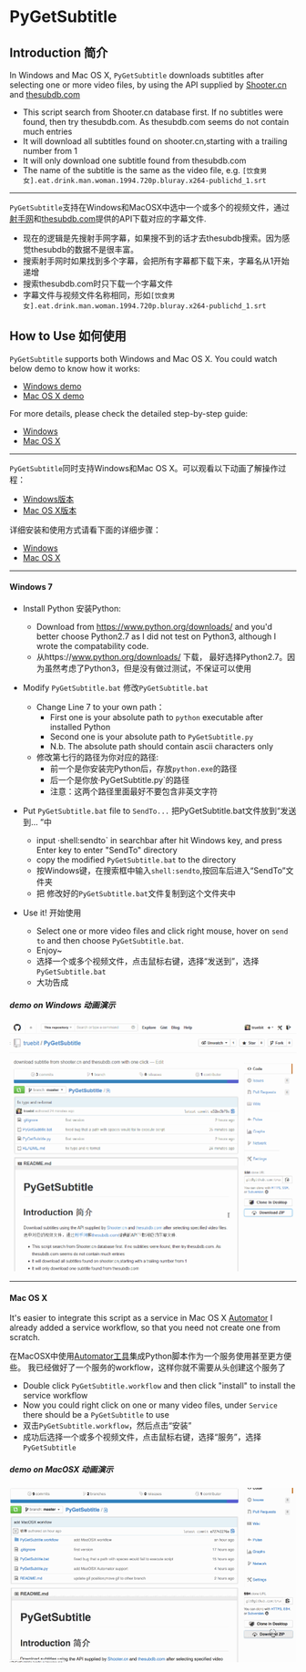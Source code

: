 PyGetSubtitle
=============



Introduction 简介
----------------

In Windows and Mac OS X, `PyGetSubtitle` downloads subtitles after selecting one or more video files, by using the API supplied by [Shooter.cn](https://docs.google.com/document/d/1ufdzy6jbornkXxsD-OGl3kgWa4P9WO5NZb6_QYZiGI0/preview) and [thesubdb.com](http://thesubdb.com/api/) 

* This script search from Shooter.cn database first. If no subtitles were found, then try thesubdb.com. As thesubdb.com seems do not contain much entries
* It will download all subtitles found on shooter.cn,starting with a trailing number from 1
* It will only download one subtitle found from thesubdb.com
* The name of the subtitle is the same as the video file, e.g. `[饮食男女].eat.drink.man.woman.1994.720p.bluray.x264-publichd_1.srt`

----------

`PyGetSubtitle`支持在Windows和MacOSX中选中一个或多个的视频文件，通过[射手网](https://docs.google.com/document/d/1ufdzy6jbornkXxsD-OGl3kgWa4P9WO5NZb6_QYZiGI0/preview)和[thesubdb.com](http://thesubdb.com/api/)提供的API下载对应的字幕文件.

* 现在的逻辑是先搜射手网字幕，如果搜不到的话才去thesubdb搜索。因为感觉thesubdb的数据不是很丰富。
* 搜索射手网时如果找到多个字幕，会把所有字幕都下载下来，字幕名从1开始递增
* 搜索thesubdb.com时只下载一个字幕文件
* 字幕文件与视频文件名称相同，形如`[饮食男女].eat.drink.man.woman.1994.720p.bluray.x264-publichd_1.srt`





How to Use 如何使用
------------------

`PyGetSubtitle` supports both Windows and Mac OS X. You could watch below demo to know how it works:

* [Windows demo](#demo-on-windows-动画演示)
* [Mac OS X demo](#demo-on-macosx-动画演示)

For more details, please check the detailed step-by-step guide:

* [Windows](#windows-7)
* [Mac OS X](#mac-os-x)

----------

`PyGetSubtitle`同时支持Windows和Mac OS X。可以观看以下动画了解操作过程：

* [Windows版本](#demo-on-windows-动画演示)
* [Mac OS X版本](#demo-on-macosx-动画演示)

详细安装和使用方式请看下面的详细步骤：

* [Windows](#windows-7)
* [Mac OS X](#mac-os-x)


----------


#### Windows 7

* Install Python 安装Python:
  * Download from https://www.python.org/downloads/ and you'd better choose Python2.7 as I did not test on Python3, although I wrote the compatability code.
  * 从https://www.python.org/downloads/ 下载， 最好选择Python2.7。因为虽然考虑了Python3，但是没有做过测试，不保证可以使用

* Modify `PyGetSubtitle.bat` 修改`PyGetSubtitle.bat`
  * Change Line 7 to your own path：
      * First one is your absolute path to `python` executable after installed Python
      * Second one is your absolute path to `PyGetSubtitle.py`
      * N.b. The absolute path should contain ascii characters only 
  * 修改第七行的路径为你对应的路径:
      * 前一个是你安装完Python后，存放`python.exe`的路径
      * 后一个是你放·PyGetSubtitle.py`的路径
      * 注意：这两个路径里面最好不要包含非英文字符

* Put `PyGetSubtitle.bat` file to `SendTo...` 把PyGetSubtitle.bat文件放到“发送到... ”中
  * input ·shell:sendto` in searchbar after hit Windows key, and press Enter key to enter "SendTo" directory
  * copy the modified `PyGetSubtitle.bat` to the directory
  * 按Windows键，在搜索框中输入`shell:sendto`,按回车后进入“SendTo”文件夹
  * 把 修改好的`PyGetSubtitle.bat`文件复制到这个文件夹中

* Use it! 开始使用
    * Select one or more video files and click right mouse, hover on `send to` and then choose `PyGetSubtitle.bat`.
    * Enjoy~
    * 选择一个或多个视频文件，点击鼠标右键，选择“发送到”，选择`PyGetSubtitle.bat`
    * 大功告成

##### demo on Windows 动画演示
![WindowsDemoGif](./PyGetSubtitle_Win.gif?raw=true)

----------

#### Mac OS X

It's easier to integrate this script as a service in Mac OS X [Automator](http://support.apple.com/kb/ht2488)
I already added a service workflow, so that you need not create one from scratch.

在MacOSX中使用[Automator工具](http://support.apple.com/kb/ht2488)集成Python脚本作为一个服务使用甚至更方便些。
我已经做好了一个服务的workflow，这样你就不需要从头创建这个服务了

* Double click `PyGetSubtitle.workflow` and then click "install" to install the service workflow
* Now you could right click on one or many video files, under `Service` there should be a `PyGetSubtitle` to use
* 双击`PyGetSubtitle.workflow`，然后点击“安装”
* 成功后选择一个或多个视频文件，点击鼠标右键，选择“服务”，选择`PyGetSubtitle`

##### demo on MacOSX 动画演示
![MacDemoGif](./PyGetSubtitle_Mac.gif?raw=true)
